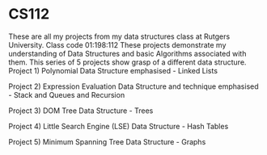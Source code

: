 # CS112
These are all my projects from my data structures class at Rutgers University. Class code 01:198:112
These projects demonstrate my understanding of Data Structures and basic Algorithms associated with them. This series of 5 projects show grasp of a different data structure. 
Project 1) Polynomial 
Data Structure emphasised - Linked Lists

Project 2) Expression Evaluation
Data Structure and technique emphasised - Stack and Queues and Recursion

Project 3) DOM Tree
Data Structure - Trees

Project 4) Little Search Engine (LSE)
Data Structure - Hash Tables

Project 5) Minimum Spanning Tree
Data Structure - Graphs

